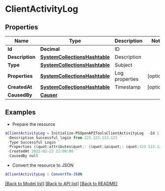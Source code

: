 # ClientActivityLog
## Properties

Name | Type | Description | Notes
------------ | ------------- | ------------- | -------------
**Id** | **Decimal** | ID | 
**Description** | [**SystemCollectionsHashtable**](.md) | Description | 
**Type** | [**SystemCollectionsHashtable**](.md) | Subject | 
**Properties** | [**SystemCollectionsHashtable**](.md) | Log properties | [optional] 
**CreatedAt** | [**SystemCollectionsHashtable**](.md) | Timestamp | [optional] 
**CausedBy** | [**Causer**](Causer.md) |  | 

## Examples

- Prepare the resource
```powershell
$ClientActivityLog = Initialize-PSOpenAPIToolsClientActivityLog  -Id 1 `
 -Description Successful login from 123.123.123.123 `
 -Type Successful Login `
 -Properties {&quot;attributes&quot;: {&quot;ip&quot;: &quot;123.123.123.123&quot;}} `
 -CreatedAt 2022-02-22 22:00:00 `
 -CausedBy null
```

- Convert the resource to JSON
```powershell
$ClientActivityLog | ConvertTo-JSON
```

[[Back to Model list]](../README.md#documentation-for-models) [[Back to API list]](../README.md#documentation-for-api-endpoints) [[Back to README]](../README.md)

